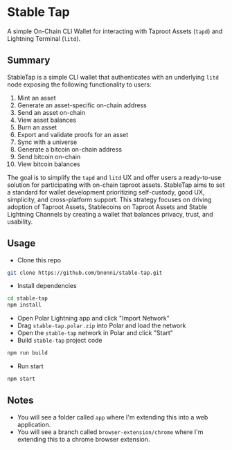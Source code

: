 # Stable Tap

A simple On-Chain CLI Wallet for interacting with Taproot Assets (`tapd`) and Lightning Terminal (`litd`).

## Summary

StableTap is a simple CLI wallet that authenticates with an underlying `litd` node exposing the following functionality to users:
1. Mint an asset
2. Generate an asset-specific on-chain address
3. Send an asset on-chain
4. View asset balances
5. Burn an asset
6. Export and validate proofs for an asset
7. Sync with a universe
8. Generate a bitcoin on-chain address
9. Send bitcoin on-chain
10. View bitcoin balances

The goal is to simplify the `tapd` and `litd` UX and offer users a ready-to-use solution for participating with on-chain taproot assets. StableTap aims to set a standard for wallet development prioritizing self-custody, good UX, simplicity, and cross-platform support. This strategy focuses on driving adoption of Taproot Assets, Stablecoins on Taproot Assets and Stable Lightning Channels by creating a wallet that balances privacy, trust, and usability.

## Usage

* Clone this repo
```sh
git clone https://github.com/bnonni/stable-tap.git
```
* Install dependencies
```sh
cd stable-tap
npm install
```
* Open Polar Lightning app and click "Import Network"
* Drag `stable-tap.polar.zip` into Polar and load the network
* Open the `stable-tap` network in Polar and click "Start"
* Build `stable-tap` project code
```sh
npm run build
```
* Run start
```sh
npm start
```

## Notes

* You will see a folder called `app` where I'm extending this into a web application.
* You will see a branch called `browser-extension/chrome` where I'm extending this to a chrome browser extension.
